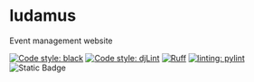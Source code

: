 # ludamus
Event management website

[![Code style: black](https://img.shields.io/badge/code%20style-black-000000.svg)](https://github.com/psf/black)
[![Code style: djLint](https://img.shields.io/badge/html%20style-djLint-blue.svg)](https://github.com/djlint/djlint)
[![Ruff](https://img.shields.io/endpoint?url=https://raw.githubusercontent.com/astral-sh/ruff/main/assets/badge/v2.json)](https://github.com/astral-sh/ruff)
[![linting: pylint](https://img.shields.io/badge/linting-pylint-yellowgreen)](https://github.com/pylint-dev/pylint)
![Static Badge](https://img.shields.io/badge/type%20checked-mypy-039dfc)
